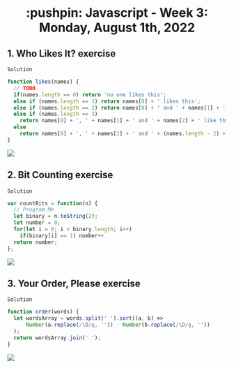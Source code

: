 <h1 align="center">:pushpin: Javascript - Week 3: Monday, August 1th, 2022</h1>

<h2>1. Who Likes It? exercise</h2>

`Solution`

```javascript
function likes(names) {
  // TODO
  if(names.length == 0) return 'no one likes this';
  else if (names.length == 1) return names[0] + ' likes this';
  else if (names.length == 2) return names[0] + ' and ' + names[1] + ' like this';
  else if (names.length == 3) 
    return names[0] + ', ' + names[1] + ' and ' + names[2] + ' like this';
  else 
    return names[0] + ', ' + names[1] + ' and ' + (names.length - 2) + ' others like this';
}
```
<img src="https://i.ibb.co/fnz0D1C/imagen-2022-08-02-000315651.png">

<h2>2. Bit Counting exercise</h2>
  
 `Solution`

```javascript
var countBits = function(n) {
  // Program Me
  let binary = n.toString(2);
  let number = 0;
  for(let i = 0; i < binary.length; i++)
    if(binary[i] == 1) number++
  return number;
};
```
<img src="https://i.ibb.co/ZNpH8BD/imagen-2022-08-02-001733275.png">

<h2>3. Your Order, Please exercise</h2>
 
 `Solution`

```javascript
function order(words) {
  let wordsArray = words.split(' ').sort((a, b) => 
      Number(a.replace(/\D/g, '')) - Number(b.replace(/\D/g, ''))
  );
  return wordsArray.join(' ');
}
```
<img src="https://i.ibb.co/qszrHpY/imagen-2022-08-09-021237429.png">
